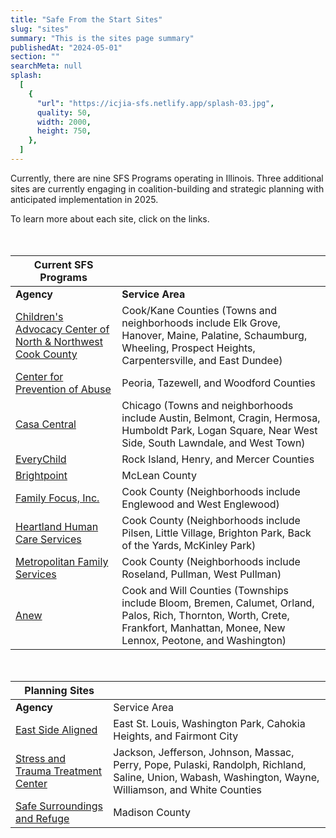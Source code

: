 ```yaml
---
title: "Safe From the Start Sites"
slug: "sites"
summary: "This is the sites page summary"
publishedAt: "2024-05-01"
section: ""
searchMeta: null
splash:
  [
    {
      "url": "https://icjia-sfs.netlify.app/splash-03.jpg",
      quality: 50,
      width: 2000,
      height: 750,
    },
  ]
---
```


<p>Currently, there are nine SFS Programs operating in Illinois. Three additional sites are currently engaging in coalition-building and strategic planning with anticipated implementation in 2025.</p><p> To learn more about each site, click on the links.</p>
<div style="margin-bottom: 50px"></div>
<table>
    <thead>
        <tr>
            <th>Current SFS Programs</th>
            <th></th>
        </tr>
    </thead>
    <tbody>
        <tr>
            <td><strong>Agency</strong></td>
            <td><strong>Service Area</strong></td>
        </tr>
        <tr>
            <td><a href="https://www.cachelps.org/safe-from-the-start">Children's Advocacy Center of North &amp; Northwest Cook County</a></td>
            <td>Cook/Kane Counties (Towns and neighborhoods include Elk Grove, Hanover, Maine, Palatine, Schaumburg, Wheeling, Prospect Heights, Carpentersville, and East Dundee)</td>
        </tr>
        <tr>
            <td><a href="https://www.centerforpreventionofabuse.org/">Center for Prevention of Abuse</a></td>
            <td>Peoria, Tazewell, and Woodford Counties</td>
        </tr>
        <tr>
            <td><a href="https://www.casacentral.org/our-programs/violence-prevention-and-intervention/">Casa Central</a></td>
            <td>Chicago (Towns and neighborhoods include Austin, Belmont, Cragin, Hermosa, Humboldt Park, Logan Square, Near West Side, South Lawndale, and West Town)</td>
        </tr>
        <tr>
            <td><a href="https://www.foreverychild.org/safe-from-the-start">EveryChild</a></td>
            <td>Rock Island, Henry, and Mercer Counties</td>
        </tr>
        <tr>
            <td><a href="https://www.brightpoint.org/">Brightpoint</a></td>
            <td>McLean County</td>
        </tr>
        <tr>
            <td><a href="https://www.family-focus.org/">Family Focus, Inc.</a></td>
            <td>Cook County (Neighborhoods include Englewood and West Englewood)</td>
        </tr>
        <tr>
            <td><a href="https://www.heartlandalliance.org/heartland-human-care-services/">Heartland Human Care Services</a></td>
            <td>Cook County (Neighborhoods include Pilsen, Little Village, Brighton Park, Back of the Yards, McKinley Park)</td>
        </tr>
        <tr>
            <td><a href="https://www.metrofamily.org/">Metropolitan Family Services</a></td>
            <td>Cook County (Neighborhoods include Roseland, Pullman, West Pullman)</td>
        </tr>
        <tr>
            <td><a href="https://anewdv.org/">Anew</a></td>
            <td>Cook and Will Counties (Townships include Bloom, Bremen, Calumet, Orland, Palos, Rich, Thornton, Worth, Crete, Frankfort, Manhattan, Monee, New Lennox, Peotone, and Washington)</td>
        </tr>
    </tbody>
</table>
<div style="margin-bottom: 50px"></div>
<table>
    <thead>
        <tr>
            <th><strong>Planning Sites</strong></th>
            <th></th>
        </tr>
    </thead>
    <tbody>
        <tr>
            <td><strong>Agency</strong></td>
            <td>Service Area</td>
        </tr>
        <tr>
            <td><a href="https://www.eastsidealigned.org/">East Side Aligned</a></td>
            <td>East St. Louis, Washington Park, Cahokia Heights, and Fairmont City</td>
        </tr>
        <tr>
            <td><a href="https://stressandtrauma.org/">Stress and Trauma Treatment Center</a></td>
            <td>Jackson, Jefferson, Johnson, Massac, Perry, Pope, Pulaski, Randolph, Richland, Saline, Union, Wabash, Washington, Wayne, Williamson, and White Counties</td>
        </tr>
        <tr>
            <td><a href="https://refuge4kids.org/">Safe Surroundings and Refuge</a></td>
            <td>Madison County</td>
        </tr>
    </tbody>
</table>
